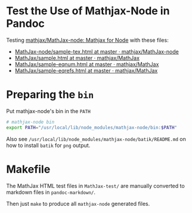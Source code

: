 # Test the Use of Mathjax-Node in Pandoc

Testing [mathjax/MathJax-node: Mathjax for Node](https://github.com/mathjax/MathJax-node) with these files:

- [MathJax-node/sample-tex.html at master · mathjax/MathJax-node](https://github.com/mathjax/MathJax-node/blob/master/test-files/sample-tex.html)
- [MathJax/sample.html at master · mathjax/MathJax](https://github.com/mathjax/MathJax/blob/master/test/sample.html)
- [MathJax/sample-eqnum.html at master · mathjax/MathJax](https://github.com/mathjax/MathJax/blob/master/test/sample-eqnum.html)
- [MathJax/sample-eqrefs.html at master · mathjax/MathJax](https://github.com/mathjax/MathJax/blob/master/test/sample-eqrefs.html)

# Preparing the `bin`

Put mathjax-node's bin in the `PATH`

```bash
# mathjax-node bin
export PATH="/usr/local/lib/node_modules/mathjax-node/bin:$PATH"
```

Also see `/usr/local/lib/node_modules/mathjax-node/batik/README.md` on how to install `batik` for `png` output.

# Makefile

The MathJax HTML test files in `MathJax-test/` are manually converted to markdown files in `pandoc-markdown/`.

Then just `make` to produce all `mathjax-node` generated files.
